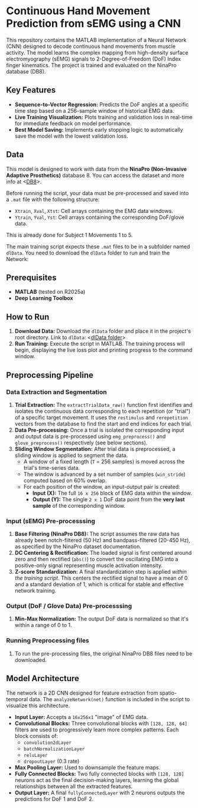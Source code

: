 # Continuous Hand Movement Prediction from sEMG using a CNN

This repository contains the MATLAB implementation of a Neural Network (CNN) designed to decode continuous hand movements from muscle activity. The model learns the complex mapping from high-density surface electromyography (sEMG) signals to 2-Degree-of-Freedom (DoF) Index finger kinematics. The project is trained and evaluated on the NinaPro database (DB8).

## Key Features

* **Sequence-to-Vector Regression:** Predicts the DoF angles at a specific time step based on a 256-sample window of historical EMG data.
* **Live Training Visualization:** Plots training and validation loss in real-time for immediate feedback on model performance.
* **Best Model Saving:** Implements early stopping logic to automatically save the model with the lowest validation loss.

## Data

This model is designed to work with data from the **NinaPro (Non-Invasive Adaptive Prosthetics)** database 8. 
You can access the dataset and more info at <[DB8](https://ninapro.hevs.ch/instructions/DB8.html)>.

Before running the script, your data must be pre-processed and saved into a `.mat` file with the following structure:

* `Xtrain`, `Xval`, `Xtst`: Cell arrays containing the EMG data windows.
* `Ytrain`, `Yval`, `Yst`: Cell arrays containing the corresponding DoF/glove data.

This is already done for Subject 1 Movements 1 to 5.

The main training script expects these `.mat` files to be in a subfolder named `dlData`.
You need to download the `dlData` folder to run and train the Network: 

## Prerequisites

* **MATLAB** (tested on R2025a)
* **Deep Learning Toolbox**

## How to Run

1.  **Download Data:** Download the `dlData` folder and place it in the project's root directory. Link to `dlData`: <[dlData folder](https://drive.google.com/drive/folders/11hzMvXQ2gO-lptywPy4m13W_k0VEyGiD?usp=sharing)>
2.  **Run Training:** Execute the script in MATLAB. The training process will begin, displaying the live loss plot and printing progress to the command window.

## Preprocessing Pipeline

### Data Extraction and Segmentation 
1.  **Trial Extraction:** The  `extractTrialData_raw()` function first identifies and isolates the continuous data corresponding to each repetition (or "trial") of a specific target movement. It uses the `restimulus` and `rerepetition` vectors from the database to find the start and end indices for each trial.
2.  **Data Pre-processing:** Once a trial is isolated the corresponding input and output data is pre-processed using `emg_preprocess()` and `glove_preprocess()` respectively (see below sections). 
3.  **Sliding Window Segmentation:** After trial data is preprocessed, a sliding window is applied to segment the data.
    * A window of a fixed length (`T` = 256 samples) is moved across the trial's time-series data.
    * The window is advanced by a set number of samples (`win_stride`) computed based on 60% overlap.
    * For each position of the window, an input-output pair is created:
        * **Input (X):** The full `16 x 256` block of EMG data within the window.
        * **Output (Y):** The single `2 x 1` DoF data point from the **very last sample** of the corresponding window.

### Input (sEMG) Pre-processsing

1.  **Base Filtering (NinaPro DB8):** The script assumes the raw data has already been notch-filtered (50 Hz) and bandpass-filtered (20-450 Hz), as specified by the NinaPro dataset documentation.
2.  **DC Centering & Rectification:** The loaded signal is first centered around zero and then rectified (`abs()`) to convert the oscillating EMG into a positive-only signal representing muscle activation intensity.
3.  **Z-score Standardization:** A final standardization step is applied *within the training script*. This centers the rectified signal to have a mean of 0 and a standard deviation of 1, which is critical for stable and effective network training.

### Output (DoF / Glove Data)  Pre-processsing

1.  **Min-Max Normalization:** The output DoF data is normalized so that it's within a range of 0 to 1.

### Running Preprocessing files
1. To run the pre-processing files, the original NinaPro DB8 files need to be downloaded.


## Model Architecture

The network is a 2D CNN designed for feature extraction from spatio-temporal data. The `analyzeNetwork(net)` function is included in the script to visualize this architecture.

* **Input Layer:** Accepts a `16x256x1` "image" of EMG data.
* **Convolutional Blocks:** Three convolutional blocks with `[128, 128, 64]` filters are used to progressively learn more complex patterns. Each block consists of:
    * `convolution2dLayer`
    * `batchNormalizationLayer`
    * `reluLayer`
    * `dropoutLayer` (0.3 rate)
* **Max Pooling Layer:** Used to downsample the feature maps.
* **Fully Connected Blocks:** Two fully connected blocks with `[128, 128]` neurons act as the final decision-making layers, learning the global relationships between all the extracted features.
* **Output Layer:** A final `fullyConnectedLayer` with 2 neurons outputs the predictions for DoF 1 and DoF 2.
